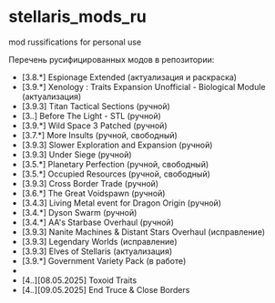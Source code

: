 # stellaris_mods_ru
mod russifications for personal use

Перечень русифицированных модов в репозитории:

- [3.8.*] Espionage Extended (актуализация и раскраска)
- [3.9.*] Xenology : Traits Expansion Unofficial - Biological Module (актуализация)
- [3.9.3] Titan Tactical Sections (ручной)
- [3.*.*] Before The Light - STL (ручной)
- [3.9.*] Wild Space 3 Patched (ручной)
- [3.7.*] More Insults (ручной, свободный)
- [3.9.3] Slower Exploration and Expansion (ручной)
- [3.9.3] Under Siege (ручной)
- [3.5.*] Planetary Perfection (ручной, свободный)
- [3.5.*] Occupied Resources (ручной, свободный)
- [3.9.3] Cross Border Trade (ручной)
- [3.6.*] The Great Voidspawn (ручной)
- [3.4.3] Living Metal event for Dragon Origin (ручной)
- [3.4.*] Dyson Swarm (ручной)
- [3.4.*] AA's Starbase Overhaul (ручной)
- [3.9.3] Nanite Machines & Distant Stars Overhaul (исправление)
- [3.9.3] Legendary Worlds (исправление)
- [3.9.3] Elves of Stellaris (актуализация)
- [3.9.*] Government Variety Pack (в работе)
-
- [4.*.*][08.05.2025] Toxoid Traits
- [4.*.*][09.05.2025] End Truce & Close Borders